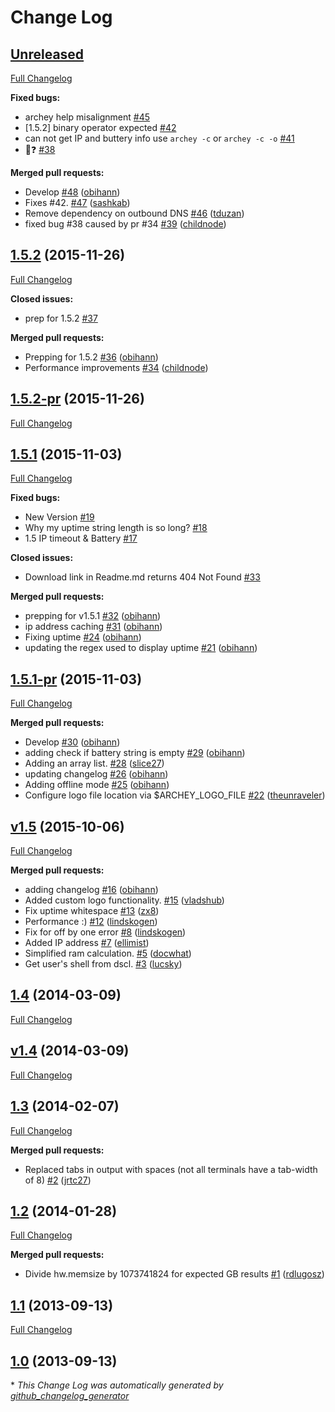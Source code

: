 # Change Log

## [Unreleased](https://github.com/obihann/archey-osx/tree/HEAD)

[Full Changelog](https://github.com/obihann/archey-osx/compare/1.5.2...HEAD)

**Fixed bugs:**

- archey help misalignment [\#45](https://github.com/obihann/archey-osx/issues/45)
- \[1.5.2\] binary operator expected [\#42](https://github.com/obihann/archey-osx/issues/42)
- can not get IP and buttery info use `archey -c` or `archey -c -o` [\#41](https://github.com/obihann/archey-osx/issues/41)
- 🔋❓ [\#38](https://github.com/obihann/archey-osx/issues/38)

**Merged pull requests:**

- Develop [\#48](https://github.com/obihann/archey-osx/pull/48) ([obihann](https://github.com/obihann))
- Fixes \#42. [\#47](https://github.com/obihann/archey-osx/pull/47) ([sashkab](https://github.com/sashkab))
- Remove dependency on outbound DNS [\#46](https://github.com/obihann/archey-osx/pull/46) ([tduzan](https://github.com/tduzan))
- fixed bug \#38 caused by pr \#34 [\#39](https://github.com/obihann/archey-osx/pull/39) ([childnode](https://github.com/childnode))

## [1.5.2](https://github.com/obihann/archey-osx/tree/1.5.2) (2015-11-26)
[Full Changelog](https://github.com/obihann/archey-osx/compare/1.5.2-pr...1.5.2)

**Closed issues:**

- prep for 1.5.2 [\#37](https://github.com/obihann/archey-osx/issues/37)

**Merged pull requests:**

- Prepping for 1.5.2 [\#36](https://github.com/obihann/archey-osx/pull/36) ([obihann](https://github.com/obihann))
- Performance improvements [\#34](https://github.com/obihann/archey-osx/pull/34) ([childnode](https://github.com/childnode))

## [1.5.2-pr](https://github.com/obihann/archey-osx/tree/1.5.2-pr) (2015-11-26)
[Full Changelog](https://github.com/obihann/archey-osx/compare/1.5.1...1.5.2-pr)

## [1.5.1](https://github.com/obihann/archey-osx/tree/1.5.1) (2015-11-03)
[Full Changelog](https://github.com/obihann/archey-osx/compare/1.5.1-pr...1.5.1)

**Fixed bugs:**

- New Version [\#19](https://github.com/obihann/archey-osx/issues/19)
- Why my uptime string length is so long? [\#18](https://github.com/obihann/archey-osx/issues/18)
- 1.5 IP timeout & Battery [\#17](https://github.com/obihann/archey-osx/issues/17)

**Closed issues:**

- Download link in Readme.md returns 404 Not Found [\#33](https://github.com/obihann/archey-osx/issues/33)

**Merged pull requests:**

- prepping for v1.5.1 [\#32](https://github.com/obihann/archey-osx/pull/32) ([obihann](https://github.com/obihann))
- ip address caching [\#31](https://github.com/obihann/archey-osx/pull/31) ([obihann](https://github.com/obihann))
- Fixing uptime [\#24](https://github.com/obihann/archey-osx/pull/24) ([obihann](https://github.com/obihann))
- updating the regex used to display uptime [\#21](https://github.com/obihann/archey-osx/pull/21) ([obihann](https://github.com/obihann))

## [1.5.1-pr](https://github.com/obihann/archey-osx/tree/1.5.1-pr) (2015-11-03)
[Full Changelog](https://github.com/obihann/archey-osx/compare/v1.5...1.5.1-pr)

**Merged pull requests:**

- Develop [\#30](https://github.com/obihann/archey-osx/pull/30) ([obihann](https://github.com/obihann))
- adding check if battery string is empty [\#29](https://github.com/obihann/archey-osx/pull/29) ([obihann](https://github.com/obihann))
- Adding an array list. [\#28](https://github.com/obihann/archey-osx/pull/28) ([slice27](https://github.com/slice27))
- updating changelog [\#26](https://github.com/obihann/archey-osx/pull/26) ([obihann](https://github.com/obihann))
- Adding offline mode [\#25](https://github.com/obihann/archey-osx/pull/25) ([obihann](https://github.com/obihann))
- Configure logo file location via $ARCHEY\_LOGO\_FILE [\#22](https://github.com/obihann/archey-osx/pull/22) ([theunraveler](https://github.com/theunraveler))

## [v1.5](https://github.com/obihann/archey-osx/tree/v1.5) (2015-10-06)
[Full Changelog](https://github.com/obihann/archey-osx/compare/1.4...v1.5)

**Merged pull requests:**

- adding changelog [\#16](https://github.com/obihann/archey-osx/pull/16) ([obihann](https://github.com/obihann))
- Added custom logo functionality. [\#15](https://github.com/obihann/archey-osx/pull/15) ([vladshub](https://github.com/vladshub))
- Fix uptime whitespace [\#13](https://github.com/obihann/archey-osx/pull/13) ([zx8](https://github.com/zx8))
- Performance :\) [\#12](https://github.com/obihann/archey-osx/pull/12) ([lindskogen](https://github.com/lindskogen))
- Fix for off by one error [\#8](https://github.com/obihann/archey-osx/pull/8) ([lindskogen](https://github.com/lindskogen))
- Added IP address [\#7](https://github.com/obihann/archey-osx/pull/7) ([ellimist](https://github.com/ellimist))
- Simplified ram calculation. [\#5](https://github.com/obihann/archey-osx/pull/5) ([docwhat](https://github.com/docwhat))
- Get user's shell from dscl. [\#3](https://github.com/obihann/archey-osx/pull/3) ([lucsky](https://github.com/lucsky))

## [1.4](https://github.com/obihann/archey-osx/tree/1.4) (2014-03-09)
[Full Changelog](https://github.com/obihann/archey-osx/compare/v1.4...1.4)

## [v1.4](https://github.com/obihann/archey-osx/tree/v1.4) (2014-03-09)
[Full Changelog](https://github.com/obihann/archey-osx/compare/1.3...v1.4)

## [1.3](https://github.com/obihann/archey-osx/tree/1.3) (2014-02-07)
[Full Changelog](https://github.com/obihann/archey-osx/compare/1.2...1.3)

**Merged pull requests:**

- Replaced tabs in output with spaces \(not all terminals have a tab-width of 8\) [\#2](https://github.com/obihann/archey-osx/pull/2) ([jrtc27](https://github.com/jrtc27))

## [1.2](https://github.com/obihann/archey-osx/tree/1.2) (2014-01-28)
[Full Changelog](https://github.com/obihann/archey-osx/compare/1.1...1.2)

**Merged pull requests:**

- Divide hw.memsize by 1073741824 for expected GB results [\#1](https://github.com/obihann/archey-osx/pull/1) ([rdlugosz](https://github.com/rdlugosz))

## [1.1](https://github.com/obihann/archey-osx/tree/1.1) (2013-09-13)
[Full Changelog](https://github.com/obihann/archey-osx/compare/1.0...1.1)

## [1.0](https://github.com/obihann/archey-osx/tree/1.0) (2013-09-13)


\* *This Change Log was automatically generated by [github_changelog_generator](https://github.com/skywinder/Github-Changelog-Generator)*